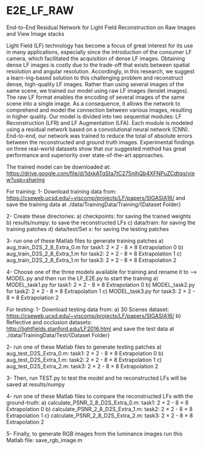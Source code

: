 # E2E_LF_RAW
End-to-End Residual Network for Light Field Reconstruction on Raw Images and View Image stacks

Light Field (LF) technology has become a focus of great interest for its use in many applications, especially since the introduction of the consumer LF camera, 
which facilitated the acquisition of dense LF images. Obtaining dense LF images is costly due to the trade-off that exists between spatial resolution and angular resolution.
Accordingly, in this research, we suggest a learn-ing-based solution to this challenging problem and reconstruct dense, high-quality LF images.
Rather than using several images of the same scene, we trained our model using raw LF images (lenslet images).
The raw LF format enables the encoding of several images of the same scene into a single image.
As a consequence, it allows the network to comprehend and model the connection between various images, resulting in higher quality.
Our model is divided into two sequential modules: LF Reconstruction (LFR) and LF Augmentation (LFA).
Each module is modeled using a residual network based on a convolutional neural network (CNN).
End-to-end, our network was trained to reduce the total of absolute errors between the reconstructed and ground truth images.
Experimental findings on three real-world datasets show that our suggested method has great performance and superiority over state-of-the-art approaches.


The trained model can be downloaded at:
https://drive.google.com/file/d/1dxkATqSta7tC275njhQb4XFNPuZCdtqg/view?usp=sharing



For training:
1- Download training data from: https://cseweb.ucsd.edu/~viscomp/projects/LF/papers/SIGASIA16/
 and save the training data at ./data/TrainingData/Training/{Dataset Folder}

2- Create these directories:
  a) checkpoints: for saving the trained weights
  b) results/numpy: to save the reconstructed LFs
  c) data/train: for saving the training patches
  d) data/test/Set x: for saving the testing patches
  
3- run one of these Matlab files to generate training patches
  a) aug_train_D2S_2_8_Extra_0.m for task1: 2 × 2 - 8 × 8 Extrapolation 0
  b) aug_train_D2S_2_8_Extra_1.m for task2: 2 × 2 - 8 × 8 Extrapolation 1
  c) aug_train_D2S_2_8_Extra_1.m for task3: 2 × 2 - 8 × 8 Extrapolation 2

4- Choose one of the three models available for training and rename it to --> MODEL.py and then run the LF_E2E.py to start the training
  a) MODEL_task1.py for task1: 2 × 2 - 8 × 8 Extrapolation 0
  b) MODEL_task2.py for task2: 2 × 2 - 8 × 8 Extrapolation 1
  c) MODEL_task3.py for task3: 2 × 2 - 8 × 8 Extrapolation 2

 
For testing:
1- Download testing data from: 
  a) 30 Scenes dataset: https://cseweb.ucsd.edu/~viscomp/projects/LF/papers/SIGASIA16/
  b) Reflective and occlusion datasets: http://lightfields.stanford.edu/LF2016.html
and save the test data at ./data/TrainingData/Test/{Dataset Folder}

2- run one of these Matlab files to generate testing patches
  a) aug_test_D2S_Extra_0.m: task1: 2 × 2 - 8 × 8 Extrapolation 0
  b) aug_test_D2S_Extra_1.m: task2: 2 × 2 - 8 × 8 Extrapolation 1
  c) aug_test_D2S_Extra_2.m: task3: 2 × 2 - 8 × 8 Extrapolation 2
  
3- Then, run TEST.py to test the model and he reconstructed LFs will be saved at results/numpy

4- run one of these Matlab files to compare the reconstructed LFs with the ground-truth:
  a) calculate_PSNR_2_8_D2S_Extra_0.m: task1: 2 × 2 - 8 × 8 Extrapolation 0
  b) calculate_PSNR_2_8_D2S_Extra_1.m: task2: 2 × 2 - 8 × 8 Extrapolation 1
  c) calculate_PSNR_2_8_D2S_Extra_2.m: task3: 2 × 2 - 8 × 8 Extrapolation 2
  
5- Finally, to generate RGB images from the luminance images run this Matlab file: save_rgb_image.m

